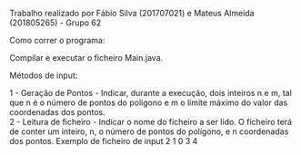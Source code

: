 Trabalho realizado por Fábio Silva (201707021) e Mateus Almeida (201805265) - Grupo 62  
  
Como correr o programa:  
  
Compilar e executar o ficheiro Main.java.  
  
  
Métodos de input:  
  
1 - Geração de Pontos - Indicar, durante a execução, dois inteiros n e m, tal que n é o número de pontos do polígono e m o limite máximo do valor das coordenadas dos pontos.  
2 - Leitura de ficheiro - Indicar o nome do ficheiro a ser lido. O ficheiro terá de conter um inteiro, n, o número de pontos do polígono, e n coordenadas dos pontos.
Exemplo de ficheiro de input
2
1 0
3 4  
